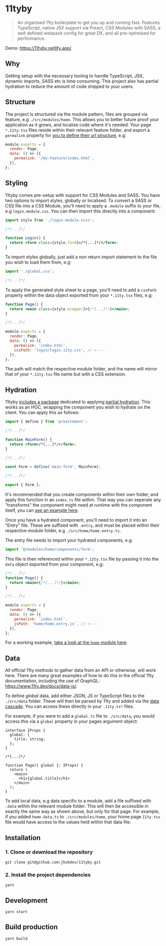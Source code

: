 # 11tyby

> An organised 11ty boilerplate to get you up and running fast. Features TypeScript, native JSX support via Preact, CSS Modules with SASS, a well defined webpack config for great DX, and all pre-optimised for performance.

Demo: https://11tyby.netlify.app/

## Why

Getting setup with the necessary tooling to handle TypeScript, JSX, dynamic imports, SASS etc is time consuming. This project also has partial hydration to reduce the amount of code shipped to your users.

## Structure

The project is structured via the module pattern, files are grouped via feature, e.g `./src/modules/home`. This allows you to better future proof your application as it grows, and localise code where it's needed. Your page `*.11ty.tsx` files reside within their relevant feature folder, and export a `permalink` property for [you to define their url structure](https://www.11ty.dev/docs/permalinks/), e.g:

```javascript
module.exports = {
  render: Page,
  data: () => ({
    permalink: '/my-feature/index.html',
  }),
};
```

## Styling

11tyby comes pre-setup with support for CSS Modules and SASS. You have two options to import styles, globally or localised. To convert a SASS or CSS file into a CSS Module, you'll need to apply a `.module` suffix to your file, e.g `login.module.css`. You can then import this directly into a component:

```jsx
import style from './login.module.scss';

/*[...]*/

function Login() {
  return <form class={style.form}>/*[...]*/</form>;
}
```

To import styles globally, just add a non return import statement to the file you wish to load them from, e.g:

```jsx
import './global.css';

/*[...]*/
```

To apply the generated style sheet to a page, you'll need to add a `cssPath` property within the data object exported from your `*.11ty.tsx` files, e.g:

```jsx
function Page() {
  return <main class={style.wrapper}>{/*[...]*/}</main>;
}

/*[...]*/

module.exports = {
  render: Page,
  data: () => ({
    permalink: 'index.html',
    cssPath: 'login/login.11ty.css', // <----
  }),
};
```

The path will match the respective module folder, and the name will mirror that of your `*.11ty.tsx` file name but with a CSS extension.

## Hydration

11tyby [includes a package](https://github.com/jhukdev/preactement) dedicated to applying [partial hydration](https://www.jameshill.dev/articles/partial-hydration/). This works as an HOC, wrapping the component you wish to hydrate on the client. You can apply this as follows:

```jsx
import { define } from 'preactement';

/*[...]*/

function MainForm() {
  return <form>/*[...]*/</form>;
}

/*[...]*/

const Form = define('main-form', MainForm);

/*[...]*/

export { Form };
```

It's recommended that you create components within their own folder, and apply this function in an `index.ts` file within. That way you can seperate any "transforms" the component might need at runtime with the component itself, you can [see an example here](https://github.com/jhukdev/11tyby/blob/master/src/modules/home/components/form/index.ts).

Once you have a hydrated component, you'll need to import it into an "Entry" file. These are suffixed with `.entry`, and must be placed within their respective module folder, e.g `./src/home/home.entry.ts`.

The entry file needs to import your hydrated components, e.g:

```javascript
import '@/modules/home/components/form';
```

This file is then referenced within your `*.11ty.tsx` file by passing it into the `data` object exported from your component, e.g:

```jsx
/*[...]*/
function Page() {
  return <main>{/*[...]*/}</main>;
}

/*[...]*/

module.exports = {
  render: Page,
  data: () => ({
    permalink: 'index.html',
    jsPath: 'home/home.entry.js', // <----
  }),
};
```

For a working example, [take a look at the `home` module here](https://github.com/jhukdev/11tyby/blob/master/src/modules/home/home.11ty.tsx#L28).

## Data

All official 11ty methods to gather data from an API or otherwise, will work here. There are many great examples of how to do this in the official 11ty documentation, including the use of GraphQL: https://www.11ty.dev/docs/data-js/.

To define _global_ data, add either JSON, JS or TypeScript files to the `./src/data` folder. These will then be parsed by 11ty and added via the [data cascade](https://www.11ty.dev/docs/data-cascade/). You can access these directly in your `.11ty.ts*` files.

For example, if you were to add a `global.ts` file to `./src/data`, you would access this via a `global` property in your pages argument object:

```tsx
interface IProps {
  global: {
    title: string;
  };
}

/*[...]*/

function Page({ global }: IProps) {
  return (
    <main>
      <h1>{global.title}</h1>
    </main>
  );
}
```

To add local data, e.g data specific to a module, add a file suffixed with `.data` within the relevant module folder. This will then be accessible in exactly the same way as shown above, but only for that page. For example, if you added `home.data.ts` to `./src/modules/home`, your home page `11ty.tsx` file would have access to the values held within that data file.

## Installation

### 1. Clone or download the repository

```shell
git clone git@github.com:jhukdev/11tyby.git
```

### 2. Install the project dependencies

```shell
yarn
```

## Development

```shell
yarn start
```

## Build production

```shell
yarn build
```
